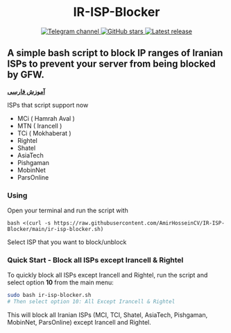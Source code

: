 <h1 align="center">IR-ISP-Blocker</h1>

<div align="center">
    <a href="https://t.me/savechannelAmirHosseinCV"> <img src="https://img.shields.io/badge/TelegramChannel-%230577B8?logo=telegram" alt="Telegram channel"/> </a>
    <a href="https://github.com/AmirHosseinCV/IR-ISP-Blocker"> <img src="https://img.shields.io/github/stars/AmirHosseinCV/IR-ISP-Blocker?style=flat" alt="GitHub stars"/> </a>
    <a href="https://github.com/AmirHosseinCV/IR-ISP-Blocker/releases/latest"> <img src="https://img.shields.io/github/release/AmirHosseinCV/IR-ISP-Blocker.svg" alt="Latest release"/> </a>
</div>

## A simple bash script to block IP ranges of **Iranian ISPs** to prevent your server from being blocked by GFW.
**[آموزش فارسی](https://telegra.ph/IR-ISP-Blocker-05-18-2)**

ISPs that script support now
- MCi ( Hamrah Aval )
- MTN ( Irancell )
- TCi ( Mokhaberat )
- Rightel
- Shatel
- AsiaTech
- Pishgaman
- MobinNet
- ParsOnline
### Using
Open your terminal and run the script with
```
bash <(curl -s https://raw.githubusercontent.com/AmirHosseinCV/IR-ISP-Blocker/main/ir-isp-blocker.sh)
```
Select ISP that you want to block/unblock

### Quick Start - Block all ISPs except Irancell & Rightel

To quickly block all ISPs except Irancell and Rightel, run the script and select option **10** from the main menu:

```bash
sudo bash ir-isp-blocker.sh
# Then select option 10: All Except Irancell & Rightel
```

This will block all Iranian ISPs (MCI, TCI, Shatel, AsiaTech, Pishgaman, MobinNet, ParsOnline) except Irancell and Rightel.
